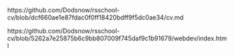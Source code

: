 <p>https://github.com/Dodsnow/rsschool-cv/blob/dcf660ae1e87fdac0f0ff18420bdff9f5dc0ae34/cv.md</p>
<p>https://github.com/Dodsnow/rsschool-cv/blob/5262a7e25875b6c9bb807009f745daf9c1b91679/webdev/index.html</p>
